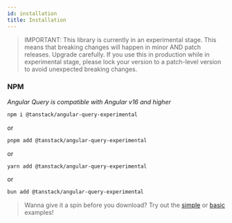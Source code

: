 ```yaml
---
id: installation
title: Installation
---
```


> IMPORTANT: This library is currently in an experimental stage. This means that breaking changes will happen in minor AND patch releases. Upgrade carefully. If you use this in production while in experimental stage, please lock your version to a patch-level version to avoid unexpected breaking changes.

### NPM

_Angular Query is compatible with Angular v16 and higher_

```bash
npm i @tanstack/angular-query-experimental
```

or

```bash
pnpm add @tanstack/angular-query-experimental
```

or

```bash
yarn add @tanstack/angular-query-experimental
```

or

```bash
bun add @tanstack/angular-query-experimental
```

> Wanna give it a spin before you download? Try out the [simple](../examples/simple) or [basic](../examples/basic) examples!
